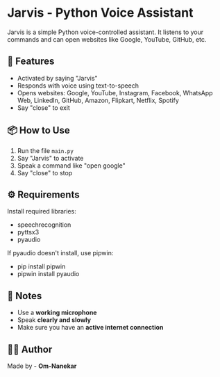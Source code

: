 # Jarvis - Python Voice Assistant

Jarvis is a simple Python voice-controlled assistant. It listens to your commands and can open websites like Google, YouTube, GitHub, etc.

## 🔑 Features

- Activated by saying "Jarvis"
- Responds with voice using text-to-speech
- Opens websites:
  Google, YouTube, Instagram, Facebook, WhatsApp Web, LinkedIn, GitHub, Amazon, Flipkart, Netflix, Spotify
- Say "close" to exit

## 📦 How to Use

1. Run the file `main.py`
2. Say "Jarvis" to activate
3. Speak a command like "open google"
4. Say "close" to stop

## ⚙️ Requirements

Install required libraries:

- speechrecognition
- pyttsx3
- pyaudio

If pyaudio doesn't install, use pipwin:

- pip install pipwin
- pipwin install pyaudio

## 📌 Notes

- Use a **working microphone**
- Speak **clearly and slowly**
- Make sure you have an **active internet connection**

## 👨‍💻 Author

Made by - **Om-Nanekar**
